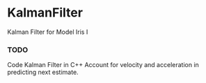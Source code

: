 # KalmanFilter
Kalman Filter for Model Iris I



### TODO
Code Kalman Filter in C++
Account for velocity and acceleration in predicting next estimate.